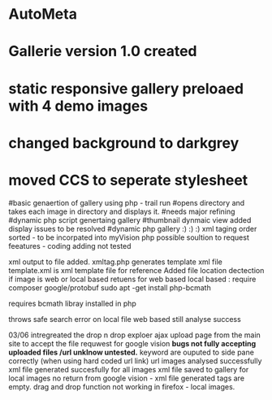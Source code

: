 # AutoMeta
# Gallerie version 1.0 created 
# static responsive gallery preloaed with 4 demo images
# changed background to darkgrey
# moved CCS to seperate stylesheet

#basic genaertion of gallery using php - trail run 
#opens directory and takes each image in directory and displays it.
#needs major refining
#dynamic php script genertaing gallery
 #thumbnail dynmaic view added display issues to be resolved
 #dynamic php gallery :) :) :)
 xml taging order sorted - to be incorpated into myVision php
 possible soultion to request feeatures - coding adding not tested
 
 xml output to file added.
 xmltag.php generates template xml file
 template.xml  is xml template file for reference 
 Added file location dectection if image is web or local based
 retuens for web based 
 local based :  require composer google/protobuf
 sudo apt -get install php-bcmath

 requires bcmath libray installed in php

 throws safe search error on local file
 web based still analyse success
 
 03/06
intregreated the drop n drop exploer ajax upload page 
from the main site 
to accept the file requwest for google vision
**bugs not fully accepting uploaded files /url unklnow untested.**
keyword are ouputed to side pane correctly (when using hard coded url link)
url images analysed successfully
xml file generated succesfully for all images
xml file saved to gallery
for local images no return from google vision - xml file generated tags are empty.
drag and drop function not working in firefox - local images.
